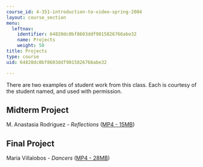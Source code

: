 ```yaml
---
course_id: 4-351-introduction-to-video-spring-2004
layout: course_section
menu:
  leftnav:
    identifier: 64820dc0bf8603ddf9015826766abe32
    name: Projects
    weight: 50
title: Projects
type: course
uid: 64820dc0bf8603ddf9015826766abe32

---
```


There are two examples of student work from this class. Each is courtesy of the student named, and used with permission.

Midterm Project
---------------

M. Anastasia Rodriguez - _Reflections_ ([MP4 - 15MB](https://archive.org/download/MIT4.351S04/mit-ocw-4.351-rodriquez-reflections-220k.mp4))

Final Project
-------------

Maria Villalobos - _Dancers_ ([MP4 - 28MB](https://archive.org/download/MIT4.351S04/mit-ocw-4.351-villalobos-dancers-220k.mp4))